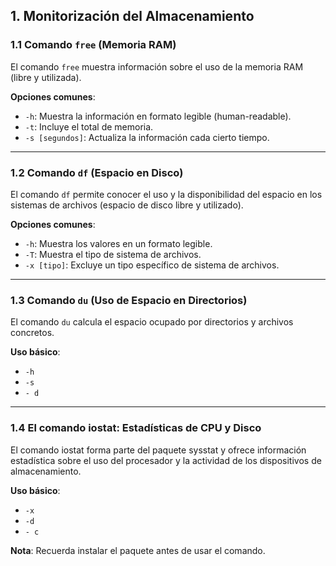 ## 1. Monitorización del Almacenamiento  

### 1.1 Comando `free` (Memoria RAM)  
El comando `free` muestra información sobre el uso de la memoria RAM (libre y utilizada).  

**Opciones comunes**:  
- `-h`: Muestra la información en formato legible (human-readable).  
- `-t`: Incluye el total de memoria.  
- `-s [segundos]`: Actualiza la información cada cierto tiempo.  

---

### 1.2 Comando `df` (Espacio en Disco)  
El comando `df` permite conocer el uso y la disponibilidad del espacio en los sistemas de archivos (espacio de disco libre y utilizado).  

**Opciones comunes**:  
- `-h`: Muestra los valores en un formato legible.  
- `-T`: Muestra el tipo de sistema de archivos.  
- `-x [tipo]`: Excluye un tipo específico de sistema de archivos.  

---

### 1.3 Comando `du` (Uso de Espacio en Directorios)  
El comando `du` calcula el espacio ocupado por directorios y archivos concretos.  

**Uso básico**:  
- `-h` 
- `-s`
- `- d` 

---
### 1.4 El comando iostat: Estadísticas de CPU y Disco
El comando iostat forma parte del paquete sysstat y ofrece
información estadística sobre el uso del procesador y la actividad
de los dispositivos de almacenamiento. 

**Uso básico**:  
- `-x` 
- `-d`
- `- c`

**Nota**: Recuerda instalar el paquete antes de usar el comando.
